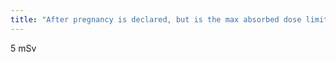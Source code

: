 ```yaml
---
title: "After pregnancy is declared, but is the max absorbed dose limit to the embryo/feuts?"
---
```

5 mSv

